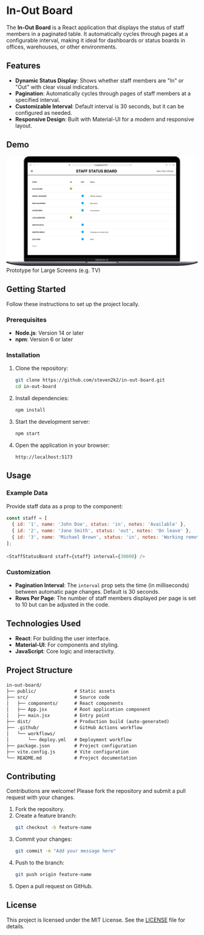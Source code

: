 
# In-Out Board

The **In-Out Board** is a React application that displays the status of staff members in a paginated table. It automatically cycles through pages at a configurable interval, making it ideal for dashboards or status boards in offices, warehouses, or other environments.

## Features

- **Dynamic Status Display**: Shows whether staff members are "In" or "Out" with clear visual indicators.
- **Pagination**: Automatically cycles through pages of staff members at a specified interval.
- **Customizable Interval**: Default interval is 30 seconds, but it can be configured as needed.
- **Responsive Design**: Built with Material-UI for a modern and responsive layout.

## Demo

![In-Out Board Demo Screenshot](./docs/images/status-board.png) Prototype for Large Screens (e.g. TV)

## Getting Started

Follow these instructions to set up the project locally.

### Prerequisites

- **Node.js**: Version 14 or later
- **npm**: Version 6 or later

### Installation

1. Clone the repository:
   ```bash
   git clone https://github.com/steven2k2/in-out-board.git
   cd in-out-board
   ```

2. Install dependencies:
   ```bash
   npm install
   ```

3. Start the development server:
   ```bash
   npm start
   ```

4. Open the application in your browser:
   ```
   http://localhost:5173
   ```

## Usage

### Example Data
Provide staff data as a prop to the component:
```javascript
const staff = [
  { id: '1', name: 'John Doe', status: 'in', notes: 'Available' },
  { id: '2', name: 'Jane Smith', status: 'out', notes: 'On leave' },
  { id: '3', name: 'Michael Brown', status: 'in', notes: 'Working remotely' },
];

<StaffStatusBoard staff={staff} interval={30000} />
```

### Customization
- **Pagination Interval**: The `interval` prop sets the time (in milliseconds) between automatic page changes. Default is 30 seconds.
- **Rows Per Page**: The number of staff members displayed per page is set to 10 but can be adjusted in the code.

## Technologies Used

- **React**: For building the user interface.
- **Material-UI**: For components and styling.
- **JavaScript**: Core logic and interactivity.

## Project Structure

```
in-out-board/
├── public/              # Static assets
├── src/                 # Source code
│   ├── components/      # React components
│   ├── App.jsx          # Root application component
│   ├── main.jsx         # Entry point
├── dist/                # Production build (auto-generated)
├── .github/             # GitHub Actions workflow
│   └── workflows/
│       └── deploy.yml   # Deployment workflow
├── package.json         # Project configuration
├── vite.config.js       # Vite configuration
└── README.md            # Project documentation
```

## Contributing

Contributions are welcome! Please fork the repository and submit a pull request with your changes.

1. Fork the repository.
2. Create a feature branch:
   ```bash
   git checkout -b feature-name
   ```
3. Commit your changes:
   ```bash
   git commit -m "Add your message here"
   ```
4. Push to the branch:
   ```bash
   git push origin feature-name
   ```
5. Open a pull request on GitHub.

## License

This project is licensed under the MIT License. See the [LICENSE](LICENSE) file for details.

